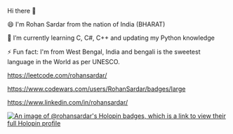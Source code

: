 Hi there 👋

😄 I'm Rohan Sardar from the nation of India (BHARAT)







🌱 I’m currently learning C, C#, C++ and updating my Python knowledge

⚡ Fun fact: I'm from West Bengal, India and bengali is the sweetest language in the World as per UNESCO.





https://leetcode.com/rohansardar/

https://www.codewars.com/users/RohanSardar/badges/large

https://www.linkedin.com/in/rohansardar/


[![An image of @rohansardar's Holopin badges, which is a link to view their full Holopin profile](https://holopin.me/rohansardar)](https://holopin.io/@rohansardar)


<!--
**RohanSardar/RohanSardar** is a ✨ _special_ ✨ repository because its `README.md` (this file) appears on your GitHub profile.

Here are some ideas to get you started:

- 🔭 I’m currently working on ...
- 🌱 I’m currently learning ...
- 👯 I’m looking to collaborate on ...
- 🤔 I’m looking for help with ...
- 💬 Ask me about ...
- 📫 How to reach me: ...
- 😄 Pronouns: ...
- ⚡ Fun fact: ...
-->
